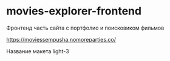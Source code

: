 # movies-explorer-frontend


Фронтенд часть сайта с портфолио и поисковиком фильмов


https://moviessempusha.nomoreparties.co/


Название макета light-3
